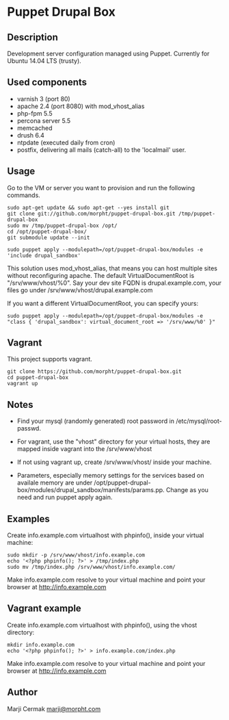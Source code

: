 # Puppet Drupal Box

## Description
Development server configuration managed using Puppet.
Currently for Ubuntu 14.04 LTS (trusty).

## Used components
-    varnish 3 (port 80)
-    apache 2.4  (port 8080) with mod_vhost_alias
-    php-fpm 5.5
-    percona server 5.5
-    memcached
-    drush 6.4
-    ntpdate (executed daily from cron)
-    postfix, delivering all mails (catch-all) to the 'localmail' user.

## Usage
Go to the VM or server you want to provision and run the following commands.

```
sudo apt-get update && sudo apt-get --yes install git
git clone git://github.com/morpht/puppet-drupal-box.git /tmp/puppet-drupal-box
sudo mv /tmp/puppet-drupal-box /opt/
cd /opt/puppet-drupal-box/
git submodule update --init

sudo puppet apply --modulepath=/opt/puppet-drupal-box/modules -e 'include drupal_sandbox'
```
This solution uses mod_vhost_alias, that means you can host multiple sites without reconfiguring apache.
The default VirtualDocumentRoot is "/srv/www/vhost/%0".
Say your dev site FQDN is drupal.example.com, your files go under /srv/www/vhost/drupal.example.com

If you want a different VirtualDocumentRoot, you can specify yours:
```
sudo puppet apply --modulepath=/opt/puppet-drupal-box/modules -e "class { 'drupal_sandbox': virtual_document_root => '/srv/www/%0' }"
```

## Vagrant
This project supports vagrant.
```
git clone https://github.com/morpht/puppet-drupal-box.git
cd puppet-drupal-box
vagrant up
```

## Notes
-   Find your mysql (randomly generated) root password in /etc/mysql/root-passwd.


-   For vagrant, use the "vhost" directory for your virtual hosts, they are mapped inside vagrant into the /srv/www/vhost

-   If not using vagrant up, create /srv/www/vhost/ inside your machine.

-   Parameters, especially memory settings for the services based on availale memory are under /opt/puppet-drupal-box/modules/drupal_sandbox/manifests/params.pp. Change as you need and run puppet apply again.

## Examples
Create info.example.com virtualhost with phpinfo(), inside your virtual machine:
```
sudo mkdir -p /srv/www/vhost/info.example.com
echo '<?php phpinfo(); ?>' > /tmp/index.php
sudo mv /tmp/index.php /srv/www/vhost/info.example.com/

```
Make info.example.com resolve to your virtual machine and point your browser at http://info.example.com

## Vagrant example
Create info.example.com virtualhost with phpinfo(), using the vhost directory:
```
mkdir info.example.com
echo '<?php phpinfo(); ?>' > info.example.com/index.php
```
Make info.example.com resolve to your virtual machine and point your browser at http://info.example.com

## Author
Marji Cermak <marji@morpht.com>
